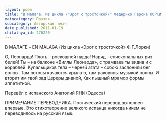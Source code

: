 ```yaml
---
layout: poem
title: "В Малаге. Из цикла \"Эрот с тросточкой\" Федерико Гарсиа ЛОРКИ"
maincategory: Поэзия
subcategory: Авторская песня
date_published: 2011-01-19
chitalnya_id: 276220
---
```




В МАЛАГЕ – 
EN MALAGA
(Из цикла «Эрот c тросточкой» Ф.Г.Лорки)

О, Леонарда! Плоть – роскошней нарда!
Наряд – епископальных риз белей!
Ты – на балконе «Виллы Леонарда»,
с трамваев ты видна и с кораблей.
Купальщиков тела – черней агата – 
собою заслонили бег волны.
Там лотосы качаются крылато,
там раковины музыкой полны.
И вторит им твой зад Цереры дивной,
Как пышный мрамор формы аппетитной.

Перевёл с испанского Анатолий ЯНИ (Одесса)

ПРИМЕЧАНИЕ ПЕРЕВОДЧИКА. 
Поэтический перевод выполнен впервые. Это 
стихотворение великого испанца никогда 
никем не переводилось на русский язык.






